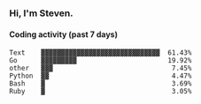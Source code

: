 ### Hi, I'm Steven.

#### Coding activity (past 7 days)
```
Text    ▓▓▓▓▓▓▓▓▓▓▓▓▓▓▓▓▓▓▓▓▓▓▓▓▓▓▓▓▓▓  61.43%
Go      ▓▓▓▓▓▓▓▓▓                       19.92%
other   ▓▓▓                              7.45%
Python  ▓▓                               4.47%
Bash    ▓                                3.69%
Ruby    ▓                                3.05%
```
